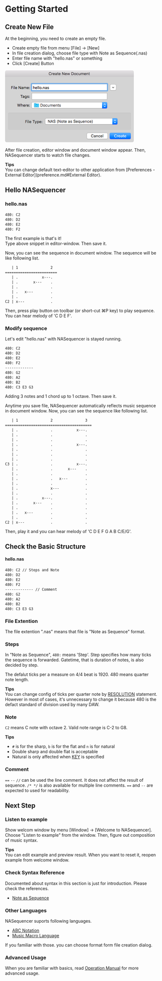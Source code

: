 Getting Started
===============

Create New File
---------------
At the beginning, you need to create an empty file.

- Create empty file from menu [File] -> [New]
- In file creation dialog, choose file type with Note as Sequence(.nas)
- Enter file name with "hello.nas" or something
- Click [Create] Button

![](../images/file-creation-dialog.png)

After file creation, editor window and document window appear.
Then, NASequencer starts to watch file changes.

**Tips**  
You can change default text-editor to other application from [Preferences - External Editor](preference.md#External Editor).

Hello NASequencer
-----------------

### hello.nas
```
480: C2
480: D2
480: E2
480: F2
```

The first example is that's it!  
Type above snippet in editor-window.
Then save it.

Now, you can see the sequence in document window.
The sequence will be like following list.

```
   | 1               2
========================
   | .           x---.  
   | .       x---    .  
   | .               .  
   | .   x---        .  
   | .               .  
C2 | x---            . 
```

Then, press play button on toolbar (or short-cut ⌘P key) to play sequence.
You can hear melody of 'C D E F'.

### Modify sequence

Let's edit "hello.nas" with NASequencer is stayed running.

```
480: C2
480: D2
480: E2
480: F2
-------------
480: G2
480: A2
480: B2
480: C3 E3 G3
```

Adding 3 notes and 1 chord up to 1 octave.
Then save it.

Anytime you save file, NASequencer automatically reflects music sequence in document window.
Now, you can see the sequence like following list.

```
   | 1               2               3
========================================
   | .               .           x---.
   | .               .               .
   | .               .               .
   | .               .           x---.
   | .               .               .
   | .               .               .
   | .               .               .
C3 | .               .           x---.
   | .               .       x---    .
   | .               .               .
   | .               .   x---        .
   | .               .               .
   | .               x---            .
   | .               .               .
   | .           x---.               .
   | .       x---    .               .
   | .               .               .
   | .   x---        .               .
   | .               .               .
C2 | x---            .               .  
```

Then, play it and you can hear melody of 'C D E F G A B C/E/G'.

Check the Basic Structure
-------------------------

#### hello.nas
```
480: C2 // Steps and Note
480: D2
480: E2
480: F2
------------- // Comment
480: G2
480: A2
480: B2
480: C3 E3 G3
```

### File Extention
The file extention ".nas" means that file is "Note as Sequence" format.

### Steps
In "Note as Sequence", `480:` means 'Step'.
Step specifies how many ticks the sequence is forwarded.
Gatetime, that is duration of notes, is also decided by step.

The defalut ticks per a measure on 4/4 beat is 1920.
480 means quarter note length.

**Tips**  
You can change config of ticks per quarter note by [RESOLUTION](nas.md#RESOLUTION) statement.
However in most of cases, it's unnecessary to change it because 480 is the defact standard of division used by many DAW.

### Note
`C2` means C note with octave 2.  Valid note range is C-2 to G8.

**Tips**  

- `#` is for the sharp, `b` is for the flat and `n` is for natural
- Double sharp and double flat is acceptable
- Natural is only affected when [KEY](nas.md#KEY) is specified

### Comment
`==` `--` `//` can be used the line comment. It does not affect the result of sequence.
`/* */` is also available for multiple line comments.
`==` and `--` are expected to used for readability.

Next Step
---------
### Listen to example
Show welcom window by menu [Window] -> [Welcome to NASequencer].
Choose "Listen to example" from the window.
Then, figure out composition of music syntax.

**Tips**  
You can edit example and preview result.
When you want to reset it, reopen example from welcome window.

### Check Syntax Reference
Documented about syntax in this section is just for introduction. Please check the references.

- [Note as Sequence](nas.md)

### Other Languages
NASequencer suports following languages.

- [ABC Notation](abc.md)
- [Music Macro Language](mml.md)

If you familiar with those. you can choose format form file creation dialog.

### Advanced Usage
When you are familiar with basics, read [Operation Manual](__#operation_manual) for more advanced usage.
